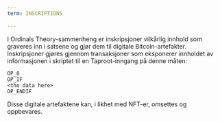 ```yaml
---
term: INSCRIPTIONS

---
```

I Ordinals Theory-sammenheng er inskripsjoner vilkårlig innhold som graveres inn i satsene og gjør dem til digitale Bitcoin-artefakter. Inskripsjoner gjøres gjennom transaksjoner som eksponerer innholdet av informasjonen i skriptet til en Taproot-inngang på denne måten:

```text
OP_0
OP_IF
<the data here>
OP_ENDIF
```

Disse digitale artefaktene kan, i likhet med NFT-er, omsettes og oppbevares.